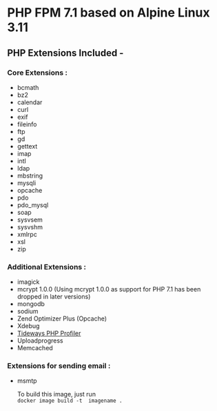 # PHP FPM 7.1 based on Alpine Linux 3.11

## PHP Extensions Included - 

### Core Extensions :

* bcmath
* bz2
* calendar
* curl
* exif
* fileinfo
* ftp
* gd
* gettext
* imap
* intl
* ldap
* mbstring
* mysqli
* opcache
* pdo
* pdo_mysql
* soap
* sysvsem
* sysvshm
* xmlrpc
* xsl
* zip

### Additional Extensions :

* imagick
* mcrypt 1.0.0 (Using mcrypt 1.0.0 as support for PHP 7.1 has been dropped in later versions)
* mongodb
* sodium
* Zend Optimizer Plus (Opcache)
* Xdebug
* [Tideways PHP Profiler](https://github.com/tideways/php-profiler-extension.git)
* Uploadprogress
* Memcached

### Extensions for sending email :

* msmtp

  To build this image, just run  
```docker image build -t  imagename .```